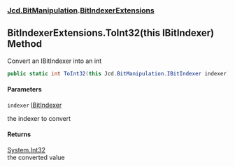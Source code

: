 ### [Jcd.BitManipulation](Jcd.BitManipulation.md 'Jcd.BitManipulation').[BitIndexerExtensions](Jcd.BitManipulation.BitIndexerExtensions.md 'Jcd.BitManipulation.BitIndexerExtensions')

## BitIndexerExtensions.ToInt32(this IBitIndexer) Method

Convert an IBitIndexer into an int

```csharp
public static int ToInt32(this Jcd.BitManipulation.IBitIndexer indexer);
```

#### Parameters

<a name='Jcd.BitManipulation.BitIndexerExtensions.ToInt32(thisJcd.BitManipulation.IBitIndexer).indexer'></a>

`indexer` [IBitIndexer](Jcd.BitManipulation.IBitIndexer.md 'Jcd.BitManipulation.IBitIndexer')

the indexer to convert

#### Returns

[System.Int32](https://docs.microsoft.com/en-us/dotnet/api/System.Int32 'System.Int32')  
the converted value